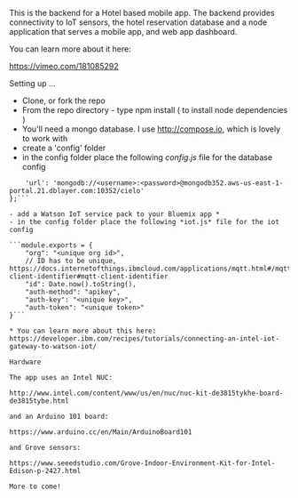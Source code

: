 This is the backend for a Hotel based mobile app. The backend provides connectivity to IoT sensors, the hotel reservation database and a node application that serves a mobile app, and web app dashboard.

You can learn more about it here:

https://vimeo.com/181085292

Setting up ...

- Clone, or fork the repo
- From the repo directory - type npm install ( to install node dependencies )
- You'll need a mongo database. I use http://compose.io, which is lovely to work with
- create a 'config' folder
- in the config folder place the following *config.js* file for the database config

```module.exports = {
    'url': 'mongodb://<username>:<password>@mongodb352.aws-us-east-1-portal.21.dblayer.com:10352/cielo' 
};```

- add a Watson IoT service pack to your Bluemix app *
- in the config folder place the following *iot.js* file for the iot config

```module.exports = {
    "org": "<unique org id>",
    // ID has to be unique, https://docs.internetofthings.ibmcloud.com/applications/mqtt.html#/mqtt-client-identifier#mqtt-client-identifier
    "id": Date.now().toString(),
    "auth-method": "apikey",
    "auth-key": "<unique key>",
    "auth-token": "<unique token>"
}```

* You can learn more about this here: https://developer.ibm.com/recipes/tutorials/connecting-an-intel-iot-gateway-to-watson-iot/

Hardware

The app uses an Intel NUC:

http://www.intel.com/content/www/us/en/nuc/nuc-kit-de3815tykhe-board-de3815tybe.html

and an Arduino 101 board:

https://www.arduino.cc/en/Main/ArduinoBoard101

and Grove sensors:

https://www.seeedstudio.com/Grove-Indoor-Environment-Kit-for-Intel-Edison-p-2427.html

More to come!
